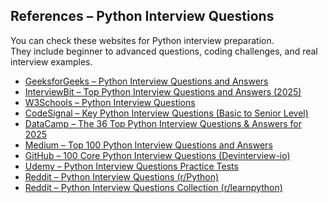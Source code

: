 ## References – Python Interview Questions

You can check these websites for Python interview preparation.  
They include beginner to advanced questions, coding challenges, and real interview examples.

- [GeeksforGeeks – Python Interview Questions and Answers](https://www.geeksforgeeks.org/python/python-interview-questions/)
- [InterviewBit – Top Python Interview Questions and Answers (2025)](https://www.interviewbit.com/python-interview-questions/)
- [W3Schools – Python Interview Questions](https://www.w3schools.com/python/python_interview_questions.asp)
- [CodeSignal – Key Python Interview Questions (Basic to Senior Level)](https://codesignal.com/blog/interview-prep/key-python-interview-questions-and-answers-from-basic-to-senior-level/)
- [DataCamp – The 36 Top Python Interview Questions & Answers for 2025](https://www.datacamp.com/blog/top-python-interview-questions-and-answers)
- [Medium – Top 100 Python Interview Questions and Answers](https://shirsh94.medium.com/top-100-python-interview-questions-and-answers-4c4e9301d9b6)
- [GitHub – 100 Core Python Interview Questions (Devinterview-io)](https://github.com/Devinterview-io/python-interview-questions)
- [Udemy – Python Interview Questions Practice Tests](https://www.udemy.com/topic/python/interview-questions/)
- [Reddit – Python Interview Questions (r/Python)](https://www.reddit.com/r/Python/comments/1knw7z/python_interview_questions/)
- [Reddit – Python Interview Questions Collection (r/learnpython)](https://www.reddit.com/r/learnpython/comments/1fjmq6v/python_interview_questions_i_can_use_in_interviews/)
